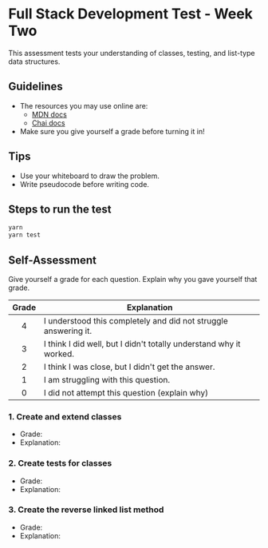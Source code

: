 # Full Stack Development Test - Week Two

This assessment tests your understanding of classes, testing, and list-type data structures.

## Guidelines

- The resources you may use online are:
  - [MDN docs](https://developer.mozilla.org/en-US/)
  - [Chai docs](https://www.chaijs.com/api/)
- Make sure you give yourself a grade before turning it in!

## Tips

- Use your whiteboard to draw the problem.
- Write pseudocode before writing code.

## Steps to run the test

```bash
yarn
yarn test
```

## Self-Assessment

Give yourself a grade for each question. Explain why you gave yourself that grade.

| Grade | Explanation                                                        |
| :---: | ------------------------------------------------------------------ |
|   4   | I understood this completely and did not struggle answering it.    |
|   3   | I think I did well, but I didn't totally understand why it worked. |
|   2   | I think I was close, but I didn't get the answer.                  |
|   1   | I am struggling with this question.                                |
|   0   | I did not attempt this question (explain why)                      |

### 1. Create and extend classes

- Grade:
- Explanation:

### 2. Create tests for classes

- Grade:
- Explanation:

### 3. Create the reverse linked list method

- Grade:
- Explanation:
